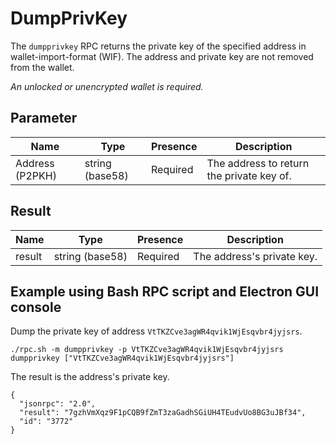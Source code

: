 # DumpPrivKey
The `dumpprivkey` RPC returns the private key of the specified address in wallet-import-format (WIF). The address and private key are not removed from the wallet.

_An unlocked or unencrypted wallet is required._

## Parameter
Name            | Type            | Presence | Description
--------------- | --------------- | -------- | ---------------------------------
Address (P2PKH) | string (base58) | Required | The address to return the private key of.

## Result
Name   | Type            | Presence | Description
------ | --------------- | -------- | ------------------------------------------
result | string (base58) | Required | The address's private key.

## Example using Bash RPC script and Electron GUI console
Dump the private key of address `VtTKZCve3agWR4qvik1WjEsqvbr4jyjsrs`.

```
./rpc.sh -m dumpprivkey -p VtTKZCve3agWR4qvik1WjEsqvbr4jyjsrs
dumpprivkey ["VtTKZCve3agWR4qvik1WjEsqvbr4jyjsrs"]
```

The result is the address's private key.

```
{
  "jsonrpc": "2.0",
  "result": "7gzhVmXqz9F1pCQB9fZmT3zaGadhSGiUH4TEudvUo8BG3uJBf34",
  "id": "3772"
}

```
